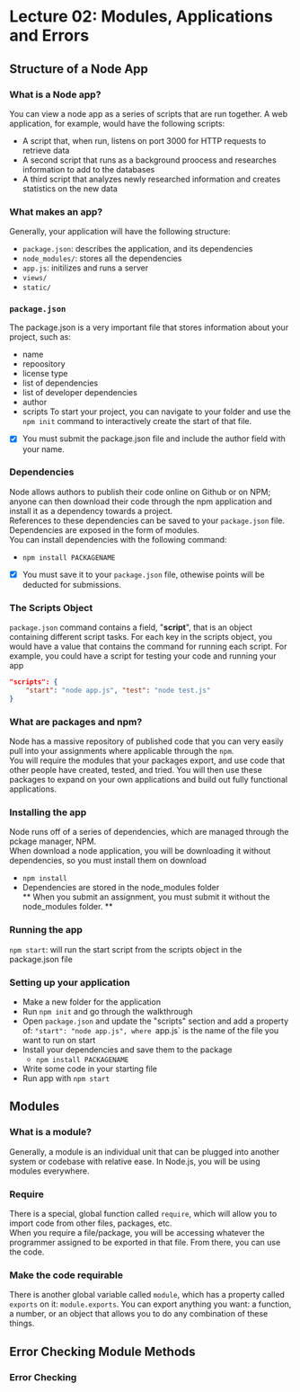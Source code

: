 # Lecture 02: Modules, Applications and Errors 

## Structure of a Node App
### What is a Node app?
You can view a node app as a series of scripts that are run together. A web application, for example, would have the following scripts:
- A script that, when run, listens on port 3000 for HTTP requests to retrieve data
- A second script that runs as a background proocess and researches information to add to the databases
- A third script that analyzes newly researched information and creates statistics on the new data

### What makes an app?
Generally, your application will have the following structure: 
- `package.json`: describes the application, and its dependencies 
- `node_modules/`: stores all the dependencies
- `app.js`: initilizes and runs a server 
- `views/`
- `static/`

### `package.json`
The package.json is a very important file that stores information about your project, such as:
- name
- repoository
- license type 
- list of dependencies 
- list of developer dependencies 
- author
- scripts
To start your project, you can navigate to your folder and use the `npm init` command to interactively create the start of that file. 
- [x] You must submit the package.json file and include the author field with your name. 

### Dependencies 
Node allows authors to publish their code online on Github or on NPM; anyone can then download their code through the npm application and install it as a dependency towards a project.  
References to these dependencies can be saved to your `package.json` file.   
Dependencies are exposed in the form of modules.  
You can install dependencies with the following command:
- `npm install PACKAGENAME`
- [x] You must save it to your `package.json` file, othewise points will be deducted for submissions.

### The Scripts Object
`package.json` command contains a field, "**script**", that is an object containing different script tasks. For each key in the scripts object, you would have a value that contains the command for running each script. For example, you could have a script for testing your code and running your app
```json
"scripts": {
    "start": "node app.js", "test": "node test.js"
}
```

### What are packages and npm?
Node has a massive repository of published code that you can very easily pull into your assignments where applicable through the `npm`.  
You will require the modules that your packages export, and use code that other people have created, tested, and tried. You will then use these packages to expand on your own applications and build out fully functional applications. 

### Installing the app
Node runs off of a series of dependencies, which are managed through the pckage manager, NPM.  
When download a node application, you will be downloading it without dependencies, so you must install them on download 
  + `npm install`
  + Dependencies are stored in the node_modules folder  
** When you submit an assignment, you must submit it without the node_modules folder. **

### Running the app
`npm start`: will run the start script from the scripts object in the package.json file

### Setting up your application
- Make a new folder for the application
- Run `npm init` and go through the walkthrough
- Open `package.json` and update the "scripts" section and add a property of: `"start": "node app.js", where `app.js` is the name of the file you want to run on start 
- Install your dependencies and save them to the package
  + `npm install PACKAGENAME`
- Write some code in your starting file
- Run app with `npm start`


## Modules
### What is a module?
Generally, a module is an individual unit that can be plugged into another system or codebase with relative ease. In Node.js, you will be using modules everywhere. 

### Require
There is a special, global function called `require`, which will allow you to import code from other files, packages, etc.  
When you require a file/package, you will be accessing whatever the programmer assigned to be exported in that file. From there, you can use the code. 

### Make the code requirable
There is another global variable called `module`, which has a property called `exports` on it: `module.exports`. You can export anything you want: a function, a number, or an object that allows you to do any combination of these things. 


## Error Checking Module Methods
### Error Checking
